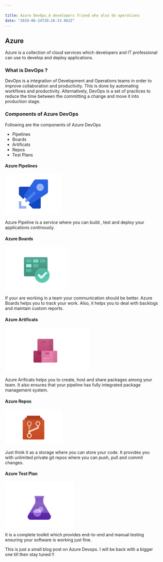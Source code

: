 ```yaml
---

title: Azure DevOps_A developers friend who also do operations
date: "2019-06-24T20:26:33.962Z"
---
```


## Azure
Azure is a collection of cloud services which developers and IT professional can use to develop and deploy applications.

### What is DevOps ?
DevOps is a integration of Development and Operations teams in order to improve collaboration and productivity. This is done by automating workflows and productivity.
Alternatively, DevOps is a set of practices to reduce the time between the committing a change and move it into production stage.

### Components of Azure DevOps
Following are the components of Azure DevOps
- Pipelines
- Boards
- Artificats
- Repos
- Test Plans

#### Azure Pipelines

![Azure Pipeline](./img/azure_pipeline.png)

Azure Pipeline is a service where you can build , test and deploy your applications continously.

#### Azure Boards

![Azure Boards](./img/azure_boards.png)

If your are working in a team your communication should be better. Azure Boards helps you to track your work. Also, it helps you to deal with backlogs and maintain custom reports.

#### Azure Artificats

![Azure Aritifcats](./img/azure_artificats.png)

Azure Arificats helps you to create, host and share packages among your team. It also ensures that your pipeline has fully integrated package management system.

#### Azure Repos

![Azure Repos](./img/azure_repos.png)

Just think it as a storage where you can store your code. It provides you with unlimited private git repos where you can push, pull and commit changes.

#### Azure Test Plan

![Azure Test Plans](./img/azure_testplan.png)

It is a complete toolkit which provides end-to-end and manual testing ensuring your software is working just fine.

This is just a small blog post on Azure Devops. I will be back with a bigger one till then stay tuned !! 
